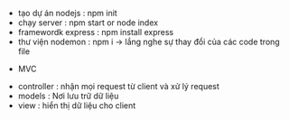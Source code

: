 - tạo dự án nodejs : npm init
- chạy server : npm start or node index
- framewordk express : npm install express
- thư viện nodemon : npm i -> lắng nghe sự thay đổi của các code trong file

* MVC

- controller : nhận mọi request từ client và xử lý request
- models : Nơi lưu trữ dữ liệu
- view : hiển thị dữ liệu cho client
